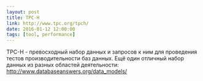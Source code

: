 ```yaml
---
layout: post
title: TPC-H
link: http://www.tpc.org/tpch/
date: 2016-01-12 12:00:00
tags: [tool, performance]
---
```

TPC-H - превосходный набор данных и запросов к ним для проведения тестов производительности баз данных.
Ещё один отличный набор данных из разных областей деятельности: http://www.databaseanswers.org/data_models/
